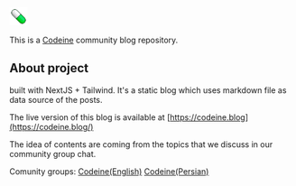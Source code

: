 <img src="public/logo.svg" alt="Codeine" width="32px" height="32px" />
 
 This is a [Codeine](https://codeine.blog/) community blog repository.

## About project

built with NextJS + Tailwind. It's a static blog which uses markdown file as data source of the posts.

The live version of this blog is available at [https://codeine.blog](https://codeine.blog/)

The idea of contents are coming from the topics that we discuss in our community group chat.

Comunity groups: [Codeine(English)](https://t.me/Koodine) [Codeine(Persian)](https://t.me/codeine_fa)
